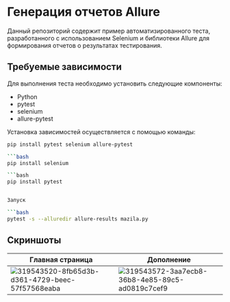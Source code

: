 # Генерация отчетов Allure

Данный репозиторий содержит пример автоматизированного теста, разработанного с использованием Selenium и библиотеки Allure для формирования отчетов о результатах тестирования.

## Требуемые зависимости

Для выполнения теста необходимо установить следующие компоненты:

- Python
- pytest
- selenium
- allure-pytest

Установка зависимостей осуществляется с помощью команды:

```bash
pip install pytest selenium allure-pytest

```bash
pip install selenium

```bash
pip install pytest


Запуск

```bash
pytest -s --alluredir allure-results mazila.py
```


## Скриншоты
| Главная страница | Дополнение |
|----------------------|------------------------|
|![319543520-8fb65d3b-d361-4729-beec-57f57568eaba](https://github.com/user-attachments/assets/a93b1382-2001-4976-932f-7ee44342dbb1) |![319543572-3aa7ecb8-36b8-4e85-89c5-ad0819c7cef9](https://github.com/user-attachments/assets/7e2df2d8-11c7-41ae-81d5-0c2a1ef6f6fd)

